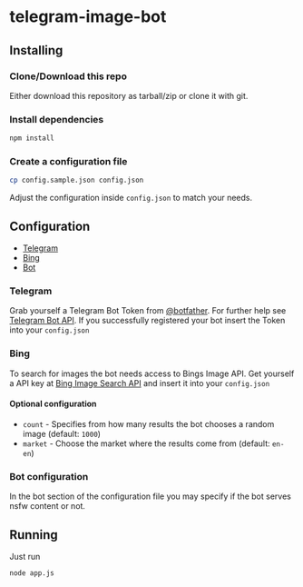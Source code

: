 # telegram-image-bot

## Installing

### Clone/Download this repo

Either download this repository as tarball/zip or clone it with git.


### Install dependencies

```bash
npm install
```


### Create a configuration file

```bash
cp config.sample.json config.json
```

Adjust the configuration inside `config.json` to match your needs.


## Configuration

* [Telegram](#configuration_telegram)
* [Bing](#configuration_bing)
* [Bot](#configuration_bot)

<a name="configuration_telegram"></a>
### Telegram

Grab yourself a Telegram Bot Token from [@botfather](https://telegram.me/BotFather).
For further help see [Telegram Bot API](https://core.telegram.org/bots/api).
If you successfully registered your bot insert the Token into your `config.json`

<a name="configuration_bing"></a>
### Bing

To search for images the bot needs access to Bings Image API.
Get yourself a API key at [Bing Image Search API](https://www.microsoft.com/cognitive-services/en-us/bing-image-search-api) and insert it into your `config.json`

#### Optional configuration

- `count` - Specifies from how many results the bot chooses a random image (default: `1000`)
- `market` - Choose the market where the results come from (default: `en-en`)


<a name="configuration_bing"></a>
### Bot configuration

In the bot section of the configuration file you may specify if the bot serves nsfw content or not.


## Running

Just run
```
node app.js
```
